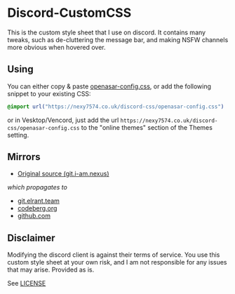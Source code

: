 # Discord-CustomCSS

This is the custom style sheet that I use on discord. It contains many tweaks, such as de-cluttering the message bar, and making NSFW channels more obvious when hovered over.

## Using

You can either copy & paste [openasar-config.css](./openasar-config.css), or add the following snippet to your existing CSS:

```css
@import url("https://nexy7574.co.uk/discord-css/openasar-config.css")
```

or in Vesktop/Vencord, just add the url `https://nexy7574.co.uk/discord-css/openasar-config.css` to the "online themes" section of the Themes setting.

## Mirrors

* [Original source (git.i-am.nexus)](https://git.i-am.nexus/nex/discord-custom-css)

*which propagates to*

* [git.elrant.team](https://git.elrant.team/nexy7574/discord-custom-css)
* [codeberg.org](https://codeberg.org/nexy7574/discord-custom-css)
* [github.com](https://github.com/nexy7574/discord-custom-css)


## Disclaimer

Modifying the discord client is against their terms of service. You use this custom style sheet at your own risk, and I am
not responsible for any issues that may arise.
Provided as is.

See [LICENSE](./license)
